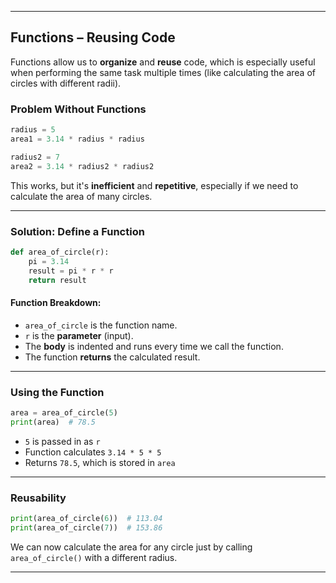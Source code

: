 
---

## Functions – Reusing Code

Functions allow us to **organize** and **reuse** code, which is especially useful when performing the same task multiple times (like calculating the area of circles with different radii).

### Problem Without Functions

```python
radius = 5
area1 = 3.14 * radius * radius

radius2 = 7
area2 = 3.14 * radius2 * radius2
```

This works, but it's **inefficient** and **repetitive**, especially if we need to calculate the area of many circles.

---

### Solution: Define a Function

```python
def area_of_circle(r):
    pi = 3.14
    result = pi * r * r
    return result
```

#### Function Breakdown:

* `area_of_circle` is the function name.
* `r` is the **parameter** (input).
* The **body** is indented and runs every time we call the function.
* The function **returns** the calculated result.

---

### Using the Function

```python
area = area_of_circle(5)
print(area)  # 78.5
```

* `5` is passed in as `r`
* Function calculates `3.14 * 5 * 5`
* Returns `78.5`, which is stored in `area`

---

### Reusability

```python
print(area_of_circle(6))  # 113.04
print(area_of_circle(7))  # 153.86
```

We can now calculate the area for any circle just by calling `area_of_circle()` with a different radius.


---





